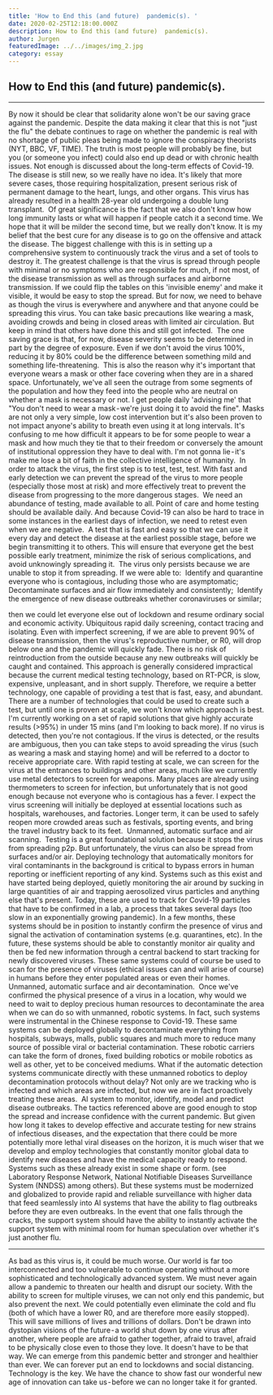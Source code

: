 ```yaml
---
title: 'How to End this (and future)  pandemic(s). '
date: 2020-02-25T12:18:00.000Z
description: How to End this (and future)  pandemic(s). 
author: Jurgen
featuredImage: ../../images/img_2.jpg
category: essay
---
```


## How to End this (and future)  pandemic(s). 

---


By now it should be clear that solidarity alone won't be our saving grace against the pandemic. Despite the data making it clear that this is not "just the flu" the debate continues to rage on whether the pandemic is real with no shortage of public pleas being made to ignore the conspiracy theorists (NYT, BBC, VF, TIME). The truth is most people will probably be fine, but you (or someone you infect) could also end up dead or with chronic health issues. Not enough is discussed about the long-term effects of Covid-19. The disease is still new, so we really have no idea. It's likely that more severe cases, those requiring hospitalization, present serious risk of permanent damage to the heart, lungs, and other organs. This virus has already resulted in a health 28-year old undergoing a double lung transplant. 
Of great significance is the fact that we also don't know how long immunity lasts or what will happen if people catch it a second time. We hope that it will be milder the second time, but we really don't know.
It is my belief that the best cure for any disease is to go on the offensive and attack the disease.
The biggest challenge with this is in setting up a comprehensive system to continuously track the virus and a set of tools to destroy it. The greatest challenge is that the virus is spread through people with minimal or no symptoms who are responsible for much, if not most, of the disease transmission as well as through surfaces and airborne transmission. If we could flip the tables on this 'invisible enemy' and make it visible, it would be easy to stop the spread.
But for now, we need to behave as though the virus is everywhere and anywhere and that anyone could be spreading this virus. You can take basic precautions like wearing a mask, avoiding crowds and being in closed areas with limited air circulation. But keep in mind that others have done this and still got infected. 
The one saving grace is that, for now, disease severity seems to be determined in part by the degree of exposure. Even if we don't avoid the virus 100%, reducing it by 80% could be the difference between something mild and something life-threatening. 
This is also the reason why it's important that everyone wears a mask or other face covering when they are in a shared space. Unfortunately, we've all seen the outrage from some segments of the population and how they feed into the people who are neutral on whether a mask is necessary or not. I get people daily 'advising me' that "You don't need to wear a mask - we're just doing it to avoid the fine". Masks are not only a very simple, low cost intervention but it's also been proven to not impact anyone's ability to breath even using it at long intervals. It's confusing to me how difficult it appears to be for some people to wear a mask and how much they tie that to their freedom or conversely the amount of institutional oppression they have to deal with. I'm not gonna lie - it's make me lose a bit of faith in the collective intelligence of humanity. 
In order to attack the virus, the first step is to test, test, test. With fast and early detection we can prevent the spread of the virus to more people (especially those most at risk) and more effectively treat to prevent the disease from progressing to the more dangerous stages. 
We need an abundance of testing, made available to all. Point of care and home testing should be available daily. And because Covid-19 can also be hard to trace in some instances in the earliest days of infection, we need to retest even when we are negative. 
A test that is fast and easy so that we can use it every day and detect the disease at the earliest possible stage, before we begin transmitting it to others. This will ensure that everyone get the best possible early treatment, minimize the risk of serious complications, and avoid unknowingly spreading it. 
The virus only persists because we are unable to stop it from spreading. If we were able to: 
Identify and quarantine everyone who is contagious, including those who are asymptomatic;
Decontaminate surfaces and air flow immediately and consistently; 
Identify the emergence of new disease outbreaks whether coronaviruses or similar;

then we could let everyone else out of lockdown and resume ordinary social and economic activity.
Ubiquitous rapid daily screening, contact tracing and isolating.
Even with imperfect screening, if we are able to prevent 90% of disease transmission, then the virus's reproductive number, or R0, will drop below one and the pandemic will quickly fade. There is no risk of reintroduction from the outside because any new outbreaks will quickly be caught and contained. This approach is generally considered impractical because the current medical testing technology, based on RT-PCR, is slow, expensive, unpleasant, and in short supply. Therefore, we require a better technology, one capable of providing a test that is fast, easy, and abundant. There are a number of technologies that could be used to create such a test, but until one is proven at scale, we won't know which approach is best. I'm currently working on a set of rapid solutions that give highly accurate results (>95%) in under 15 mins (and I'm looking to back more). If no virus is detected, then you're not contagious. If the virus is detected, or the results are ambiguous, then you can take steps to avoid spreading the virus (such as wearing a mask and staying home) and will be referred to a doctor to receive appropriate care. With rapid testing at scale, we can screen for the virus at the entrances to buildings and other areas, much like we currently use metal detectors to screen for weapons. Many places are already using thermometers to screen for infection, but unfortunately that is not good enough because not everyone who is contagious has a fever. I expect the virus screening will initially be deployed at essential locations such as hospitals, warehouses, and factories. Longer term, it can be used to safely reopen more crowded areas such as festivals, sporting events, and bring the travel industry back to its feet. 
Unmanned, automatic surface and air scanning. 
Testing is a great foundational solution because it stops the virus from spreading p2p. But unfortunately, the virus can also be spread from surfaces and/or air. Deploying technology that automatically monitors for viral contaminants in the background is critical to bypass errors in human reporting or inefficient reporting of any kind. Systems such as this exist and have started being deployed, quietly monitoring the air around by sucking in large quantities of air and trapping aerosolized virus particles and anything else that's present. Today, these are used to track for Covid-19 particles that have to be confirmed in a lab, a process that takes several days (too slow in an exponentially growing pandemic). In a few months, these systems should be in position to instantly confirm the presence of virus and signal the activation of contamination systems (e.g. quarantines, etc). In the future, these systems should be able to constantly monitor air quality and then be fed new information through a central backend to start tracking for newly discovered viruses. These same systems could of course be used to scan for the presence of viruses (ethical issues can and will arise of course) in humans before they enter populated areas or even their homes. 
Unmanned, automatic surface and air decontamination. 
Once we've confirmed the physical presence of a virus in a location, why would we need to wait to deploy precious human resources to decontaminate the area when we can do so with unmanned, robotic systems. In fact, such systems were instrumental in the Chinese response to Covid-19. These same systems can be deployed globally to decontaminate everything from hospitals, subways, malls, public squares and much more to reduce many source of possible viral or bacterial contamination. These robotic carriers can take the form of drones, fixed building robotics or mobile robotics as well as other, yet to be conceived mediums. What if the automatic detection systems communicate directly with these unmanned robotics to deploy decontamination protocols without delay? Not only are we tracking who is infected and which areas are infected, but now we are in fact proactively treating these areas. 
AI system to monitor, identify, model and predict disease outbreaks.
The tactics referenced above are good enough to stop the spread and increase confidence with the current pandemic. But given how long it takes to develop effective and accurate testing for new strains of infectious diseases, and the expectation that there could be more potentially more lethal viral diseases on the horizon, it is much wiser that we develop and employ technologies that constantly monitor global data to identify new diseases and have the medical capacity ready to respond. Systems such as these already exist in some shape or form. (see Laboratory Response Network, National Notifiable Diseases Surveillance System (NNDSS) among others). But these systems must be modernized and globalized to provide rapid and reliable surveillance with higher data that feed seamlessly into AI systems that have the ability to flag outbreaks before they are even outbreaks. In the event that one falls through the cracks, the support system should have the ability to instantly activate the support system with minimal room for human speculation over whether it's just another flu. 



---

As bad as this virus is, it could be much worse. Our world is far too interconnected and too vulnerable to continue operating without a more sophisticated and technologically advanced system. We must never again allow a pandemic to threaten our health and disrupt our society. With the ability to screen for multiple viruses, we can not only end this pandemic, but also prevent the next. We could potentially even eliminate the cold and flu (both of which have a lower R0, and are therefore more easily stopped). This will save millions of lives and trillions of dollars.
Don't be drawn into dystopian visions of the future - a world shut down by one virus after another, where people are afraid to gather together, afraid to travel, afraid to be physically close even to those they love.
It doesn't have to be that way. We can emerge from this pandemic better and stronger and healthier than ever. We can forever put an end to lockdowns and social distancing. Technology is the key. We have the chance to show fast our wonderful new age of innovation can take us - before we can no longer take it for granted.
